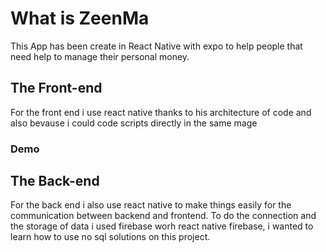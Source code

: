 #  What is ZeenMa
This App has been create in React Native with expo to help people that need help to manage their personal money.

## The Front-end
For the front end i use react native thanks to his architecture of code and also bevause i could code scripts directly in the same mage
 ### Demo

## The Back-end
For the back end i also use react native to make things easily for the communication between backend and frontend.
To do the connection and the storage of data i used firebase worh react native firebase, i wanted to learn how to use no sql solutions on this project.
